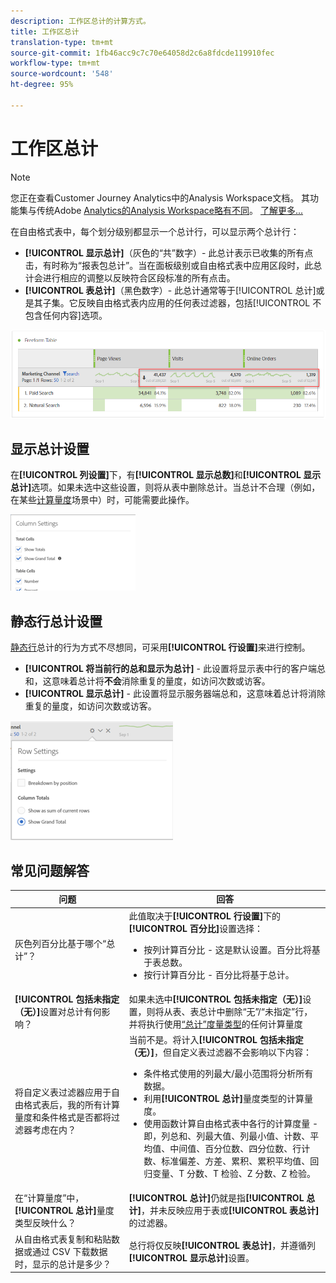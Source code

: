 ```yaml
---
description: 工作区总计的计算方式。
title: 工作区总计
translation-type: tm+mt
source-git-commit: 1fb46acc9c7c70e64058d2c6a8fdcde119910fec
workflow-type: tm+mt
source-wordcount: '548'
ht-degree: 95%

---
```



# 工作区总计

>[!NOTE]
>
>您正在查看Customer Journey Analytics中的Analysis Workspace文档。 其功能集与传统Adobe [Analytics的Analysis Workspace略有不同](https://docs.adobe.com/content/help/zh-Hans/analytics/analyze/analysis-workspace/home.html)。 [了解更多...](/help/getting-started/cja-aa.md)

在自由格式表中，每个划分级别都显示一个总计行，可以显示两个总计行：

* **[!UICONTROL 显示总计]**（灰色的“共”数字）- 此总计表示已收集的所有点击，有时称为“报表包总计”。当在面板级别或自由格式表中应用区段时，此总计会进行相应的调整以反映符合区段标准的所有点击。
* **[!UICONTROL 表总计]**（黑色数字）- 此总计通常等于[!UICONTROL 总计]或是其子集。它反映自由格式表内应用的任何表过滤器，包括[!UICONTROL 不包含任何内容]选项。

![](assets/total-row.png)

## 显示总计设置

在&#x200B;**[!UICONTROL 列设置]**&#x200B;下，有&#x200B;**[!UICONTROL 显示总数]**&#x200B;和&#x200B;**[!UICONTROL 显示总计]**&#x200B;选项。如果未选中这些设置，则将从表中删除总计。当总计不合理（例如，在某些[计算量度](https://docs.adobe.com/content/help/zh-Hans/analytics/components/calculated-metrics/calcmetrics-reference/cm-totals.html)场景中）时，可能需要此操作。

![](assets/column-settings-total.png)

## 静态行总计设置

[静态行](https://docs.adobe.com/content/help/zh-Hans/analytics/analyze/analysis-workspace/build-workspace-project/column-row-settings/manual-vs-dynamic-rows.html)总计的行为方式不尽想同，可采用&#x200B;**[!UICONTROL 行设置]**&#x200B;来进行控制。

* **[!UICONTROL 将当前行的总和显示为总计]** - 此设置将显示表中行的客户端总和，这意味着总计将&#x200B;**不会**&#x200B;消除重复的量度，如访问次数或访客。
* **[!UICONTROL 显示总计]** - 此设置将显示服务器端总和，这意味着总计将消除重复的量度，如访问次数或访客。

![](assets/static-rows.png)

## 常见问题解答

| 问题 | 回答 |
|---|---|
| 灰色列百分比基于哪个“总计”？ | 此值取决于&#x200B;**[!UICONTROL 行设置]**&#x200B;下的&#x200B;**[!UICONTROL 百分比]**&#x200B;设置选择：<ul><li>按列计算百分比 - 这是默认设置。百分比将基于表总数。</li><li>按行计算百分比 - 百分比将基于总计。</li></ul> |
| **[!UICONTROL 包括未指定（无）]**&#x200B;设置对总计有何影响？ | 如果未选中&#x200B;**[!UICONTROL 包括未指定（无）]**&#x200B;设置，则将从表、表总计中删除“无”/“未指定”行，并将执行使用[“总计”度量类型](https://docs.adobe.com/content/help/zh-Hans/analytics/components/calculated-metrics/calcmetric-workflow/m-metric-type-alloc.html)的任何计算量度 |
| 将自定义表过滤器应用于自由格式表后，我的所有计算量度和条件格式是否都将过滤器考虑在内？ | 当前不是。将计入&#x200B;**[!UICONTROL 包括未指定（无）]**，但自定义表过滤器不会影响以下内容：<ul><li>条件格式使用的列最大/最小范围将分析所有数据。</li><li>利用&#x200B;**[!UICONTROL 总计]**&#x200B;量度类型的计算量度。</li><li>使用函数计算自由格式表中各行的计算度量 - 即，列总和、列最大值、列最小值、计数、平均值、中间值、百分位数、四分位数、行计数、标准偏差、方差、累积、累积平均值、回归变量、T 分数、T 检验、Z 分数、Z 检验。</li></ul> |
| 在“计算量度”中，**[!UICONTROL 总计]**&#x200B;量度类型反映什么？ | **[!UICONTROL 总计]**&#x200B;仍就是指&#x200B;**[!UICONTROL 总计]**，并未反映应用于表或&#x200B;**[!UICONTROL 表总计]**&#x200B;的过滤器。 |
| 从自由格式表复制和粘贴数据或通过 CSV 下载数据时，显示的总计是多少？ | 总行将仅反映&#x200B;**[!UICONTROL 表总计]**，并遵循列&#x200B;**[!UICONTROL 显示总计]**&#x200B;设置。 |

